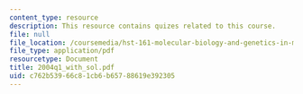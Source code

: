 ```yaml
---
content_type: resource
description: This resource contains quizes related to this course.
file: null
file_location: /coursemedia/hst-161-molecular-biology-and-genetics-in-modern-medicine-fall-2007/c762b53966c81cb6b65788619e392305_2004q1_with_sol.pdf
file_type: application/pdf
resourcetype: Document
title: 2004q1_with_sol.pdf
uid: c762b539-66c8-1cb6-b657-88619e392305
---
```

